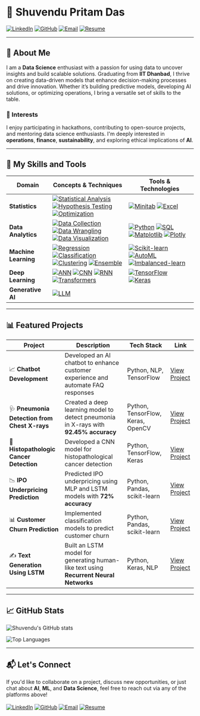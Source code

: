 # 🌟 Shuvendu Pritam Das

[![LinkedIn](https://img.shields.io/badge/LinkedIn-%230077B5.svg?style=for-the-badge&logo=linkedin&logoColor=white)](http://linkedin.com/in/shuvendupritamdas) 
[![GitHub](https://img.shields.io/badge/GitHub-%2312100E.svg?style=for-the-badge&logo=github&logoColor=white)](https://github.com/SPritamDas) 
[![Email](https://img.shields.io/badge/Email-%23D14836.svg?style=for-the-badge&logo=gmail&logoColor=white)](mailto:23mt0389@iitism.ac) 
[![Resume](https://img.shields.io/badge/Download%20Resume-%2300BFFF.svg?style=for-the-badge&logo=pdf&logoColor=white)](link_to_your_resume_here)

---

## 📝 About Me

I am a **Data Science** enthusiast with a passion for using data to uncover insights and build scalable solutions. Graduating from **IIT Dhanbad**, I thrive on creating data-driven models that enhance decision-making processes and drive innovation. Whether it’s building predictive models, developing AI solutions, or optimizing operations, I bring a versatile set of skills to the table.

### 🌱 Interests
I enjoy participating in hackathons, contributing to open-source projects, and mentoring data science enthusiasts. I'm deeply interested in **operations**, **finance**, **sustainability**, and exploring ethical implications of **AI**.

---

## 🔧 My Skills and Tools

| **Domain**            | **Concepts & Techniques**                                                                 | **Tools & Technologies**                                                                                         |
|-----------------------|--------------------------------------------------------------------------------------------|------------------------------------------------------------------------------------------------------------------|
| **Statistics**         | [![Statistical Analysis](https://img.shields.io/badge/Statistical%20Analysis-%234B8B3B.svg?style=flat-square)](https://github.com/SPritamDas/My-Materials/tree/main/Statistics) [![Hypothesis Testing](https://img.shields.io/badge/Hypothesis%20Testing-%234B8B3B.svg?style=flat-square)](https://github.com/SPritamDas/My-Materials/tree/main/Statistics/Hypothesis%20Testing) [![Optimization](https://img.shields.io/badge/Optimization-%234B8B3B.svg?style=flat-square)](https://github.com/SPritamDas/My-Materials/tree/main/Statistics/Optimization) | [![Minitab](https://img.shields.io/badge/Minitab-%23FF4500.svg?style=flat-square)](https://github.com/SPritamDas/My-Materials/tree/main/Tools/Minitab) [![Excel](https://img.shields.io/badge/Excel-%23FF4500.svg?style=flat-square)](https://github.com/SPritamDas/My-Materials/tree/main/Tools/Excel) |
| **Data Analytics**     | [![Data Collection](https://img.shields.io/badge/Data%20Collection-%2300BFFF.svg?style=flat-square)](https://github.com/SPritamDas/My-Materials/tree/main/Machine%20Learning/Basics/1.Data%20Gathering) [![Data Wrangling](https://img.shields.io/badge/Data%20Wrangling-%2300BFFF.svg?style=flat-square)](https://github.com/SPritamDas/My-Materials/tree/main/Data%20Analytics/Data%20Wrangling) [![Data Visualization](https://img.shields.io/badge/Data%20Visualization-%2300BFFF.svg?style=flat-square)](https://github.com/SPritamDas/My-Materials/tree/main/Data%20Analytics/Data%20Visualization) | [![Python](https://img.shields.io/badge/Python-%23FF4500.svg?style=flat-square)](https://github.com/SPritamDas/My-Materials/tree/main/Python%20Fundamentals) [![SQL](https://img.shields.io/badge/SQL-%23FF4500.svg?style=flat-square)](https://github.com/SPritamDas/My-Materials/tree/main/DBMS/RDBMS/SQL) [![Matplotlib](https://img.shields.io/badge/Matplotlib-%23FF4500.svg?style=flat-square)](https://github.com/SPritamDas/My-Materials/tree/main/Matplotlib) [![Plotly](https://img.shields.io/badge/Plotly-%23FF4500.svg?style=flat-square)](https://github.com/SPritamDas/My-Materials/tree/main/Tools/Plotly) |
| **Machine Learning**   | [![Regression](https://img.shields.io/badge/Regression-%234B8B3B.svg?style=flat-square)](https://github.com/SPritamDas/My-Materials/tree/main/Machine%20Learning/Regression) [![Classification](https://img.shields.io/badge/Classification-%234B8B3B.svg?style=flat-square)](https://github.com/SPritamDas/My-Materials/tree/main/Machine%20Learning/Classification) [![Clustering](https://img.shields.io/badge/Clustering-%234B8B3B.svg?style=flat-square)](https://github.com/SPritamDas/My-Materials/tree/main/Machine%20Learning/Clustering) [![Ensemble](https://img.shields.io/badge/Ensemble-%234B8B3B.svg?style=flat-square)](https://github.com/SPritamDas/My-Materials/tree/main/Machine%20Learning/Ensemble%20Methods) | [![Scikit-learn](https://img.shields.io/badge/Scikit--learn-%23FF4500.svg?style=flat-square)](https://github.com/SPritamDas/My-Materials/tree/main/Tools/Scikit-learn) [![AutoML](https://img.shields.io/badge/AutoML-%23FF4500.svg?style=flat-square)](https://github.com/SPritamDas/My-Materials/tree/main/Tools/AutoML) [![Imbalanced-learn](https://img.shields.io/badge/imbalanced--learn-%23FF4500.svg?style=flat-square)](https://github.com/SPritamDas/My-Materials/tree/main/Tools/Imbalanced-learn) |
| **Deep Learning**      | [![ANN](https://img.shields.io/badge/ANN-%2300BFFF.svg?style=flat-square)](https://github.com/SPritamDas/My-Materials/tree/main/Deep%20Learning/ANN) [![CNN](https://img.shields.io/badge/CNN-%2300BFFF.svg?style=flat-square)](https://github.com/SPritamDas/My-Materials/tree/main/Deep%20Learning/CNN) [![RNN](https://img.shields.io/badge/RNN-%2300BFFF.svg?style=flat-square)](https://github.com/SPritamDas/My-Materials/tree/main/Deep%20Learning/RNN) [![Transformers](https://img.shields.io/badge/Transformers-%2300BFFF.svg?style=flat-square)](https://github.com/SPritamDas/My-Materials/tree/main/Deep%20Learning/Transformers) | [![TensorFlow](https://img.shields.io/badge/TensorFlow-%23FF4500.svg?style=flat-square)](https://github.com/SPritamDas/My-Materials/tree/main/Tools/TensorFlow) [![Keras](https://img.shields.io/badge/Keras-%23FF4500.svg?style=flat-square)](https://github.com/SPritamDas/My-Materials/tree/main/Tools/Keras) |
| **Generative AI**      | [![LLM](https://img.shields.io/badge/LLM-%234B8B3B.svg?style=flat-square)](https://github.com/SPritamDas/My-Materials/tree/main/Generative%20AI) |  |


---

## 📊 Featured Projects

| Project                                      | Description                                                                      | Tech Stack                            | Link                                                                                          |
|----------------------------------------------|----------------------------------------------------------------------------------|---------------------------------------|-----------------------------------------------------------------------------------------------|
| 📈 **Chatbot Development**                   | Developed an AI chatbot to enhance customer experience and automate FAQ responses | Python, NLP, TensorFlow               | [View Project](https://github.com/SPritamDas/My-Projects/tree/main/Chatbot%20Development)      |
| 🩺 **Pneumonia Detection from Chest X-rays**  | Created a deep learning model to detect pneumonia in X-rays with **92.45% accuracy** | Python, TensorFlow, Keras, OpenCV    | [View Project](https://github.com/SPritamDas/My-Projects/tree/main/Medical/Pneumonia%20Detection) |
| 🧬 **Histopathologic Cancer Detection**       | Developed a CNN model for histopathological cancer detection                       | Python, TensorFlow, Keras             | [View Project](https://github.com/SPritamDas/My-Projects/tree/main/Medical/Cancer%20Detection) |
| 📉 **IPO Underpricing Prediction**            | Predicted IPO underpricing using MLP and LSTM models with **72% accuracy**         | Python, Pandas, scikit-learn          | [View Project](https://github.com/SPritamDas/My-Projects/tree/main/Financial/IPO%20Underpricing) |
| 📊 **Customer Churn Prediction**             | Implemented classification models to predict customer churn                       | Python, Pandas, scikit-learn          | [View Project](https://github.com/SPritamDas/My-Projects/tree/main/Business/Customer%20Churn)  |
| ✍️ **Text Generation Using LSTM**             | Built an LSTM model for generating human-like text using **Recurrent Neural Networks** | Python, Keras, NLP                  | [View Project](https://github.com/SPritamDas/My-Projects/tree/main/Text/Text%20Generation)     |

---

## 📈 GitHub Stats

![Shuvendu's GitHub stats](https://github-readme-stats.vercel.app/api?username=SPritamDas&show_icons=true&theme=radical)

![Top Languages](https://github-readme-stats.vercel.app/api/top-langs/?username=SPritamDas&layout=compact&theme=radical)

---

## 📬 Let's Connect

If you'd like to collaborate on a project, discuss new opportunities, or just chat about **AI**, **ML**, and **Data Science**, feel free to reach out via any of the platforms above!
<br>
<br>
[![LinkedIn](https://img.shields.io/badge/LinkedIn-%230077B5.svg?style=for-the-badge&logo=linkedin&logoColor=white)](http://linkedin.com/in/shuvendupritamdas) 
[![GitHub](https://img.shields.io/badge/GitHub-%2312100E.svg?style=for-the-badge&logo=github&logoColor=white)](https://github.com/SPritamDas) 
[![Email](https://img.shields.io/badge/Email-%23D14836.svg?style=for-the-badge&logo=gmail&logoColor=white)](mailto:23mt0389@iitism.ac) 
[![Resume](https://img.shields.io/badge/Download%20Resume-%2300BFFF.svg?style=for-the-badge&logo=pdf&logoColor=white)](link_to_your_resume_here)

